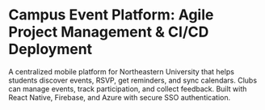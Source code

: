 # Campus Event Platform: Agile Project Management & CI/CD Deployment
A centralized mobile platform for Northeastern University that helps students discover events, RSVP, get reminders, and sync calendars. Clubs can manage events, track participation, and collect feedback. Built with React Native, Firebase, and Azure with secure SSO authentication.
